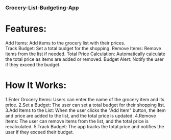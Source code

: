 ### Grocery-List-Budgeting-App
# Features:
Add Items: Add items to the grocery list with their prices.    
Track Budget: Set a total budget for the shopping.
Remove Items: Remove items from the list if needed.
Total Price Calculation: Automatically calculate the total price as items are added or removed.
Budget Alert: Notify the user if they exceed the budget.
# How It Works:
1.Enter Grocery Items: Users can enter the name of the grocery item and its price.
2.Set a Budget: The user can set a total budget for their shopping list.
3.Add Items to the List: When the user clicks the "Add Item" button, the item and price are added to the list, and the total price is updated.
4.Remove Items: The user can remove items from the list, and the total price is recalculated.
5.Track Budget: The app tracks the total price and notifies the user if they exceed their budget.
